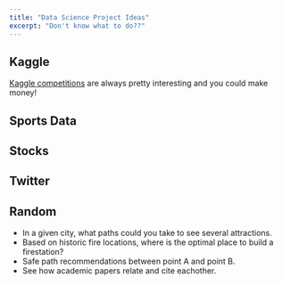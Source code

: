 ```yaml
---
title: "Data Science Project Ideas"
excerpt: "Don't know what to do??"
---
```





## Kaggle
[Kaggle competitions](https://www.kaggle.com/competitions) are always pretty interesting and you could make money!




## Sports Data



## Stocks


## Twitter





## Random

- In a given city, what paths could you take to see several attractions.
- Based on historic fire locations, where is the optimal place to build a firestation?
- Safe path recommendations between point A and point B.
- See how academic papers relate and cite eachother.
